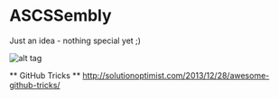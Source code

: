 ASCSSembly
==========

Just an idea - nothing special yet ;)





![alt tag](https://cloud.githubusercontent.com/assets/1699461/4633750/2afa4a5a-53ca-11e4-9f1c-694a9305cff8.png)



** GitHub Tricks **
http://solutionoptimist.com/2013/12/28/awesome-github-tricks/
